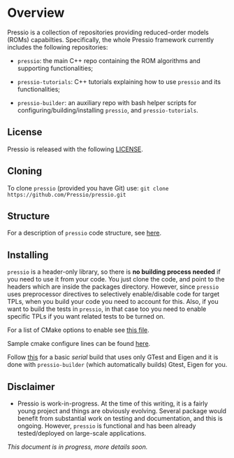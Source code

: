 
# Overview

Pressio is a collection of repositories providing reduced-order models (ROMs) capabilties.
Specifically, the whole Pressio framework currently includes the following repositories:

* `pressio`: the main C++ repo containing the ROM algorithms and supporting functionalities;

* `pressio-tutorials`: C++ tutorials explaining how to use `pressio` and its functionalities;

* `pressio-builder`: an auxiliary repo with bash helper scripts for configuring/building/installing `pressio`, and `pressio-tutorials`.

## License
Pressio is released with the following [LICENSE](./LICENSE).

## Cloning
To clone `pressio` (provided you have Git) use: `git clone https://github.com/Pressio/pressio.git`

## Structure
For a description of `pressio` code structure, see [here](https://github.com/Pressio/pressio/wiki/Structure-of-pressio).

## Installing
`pressio` is a header-only library, so there is **no building process needed** if you need to use it from your code.
You just clone the code, and point to the headers which are inside the packages directory.
However, since `pressio` uses preprocessor directives to selectively enable/disable code for target TPLs, when you build your code you need to account for this. Also, if you want to build the tests in `pressio`, in that case too you need to enable specific TPLs if you want related tests to be turned on.

For a list of CMake options to enable see [this file](./list_of_cmake_optional_vars_to_enable.md).

Sample cmake configure lines can be found [here](https://github.com/Pressio/pressio/wiki/Sample-CMake-configure-lines-for-pressio).

Follow [this](https://github.com/Pressio/pressio/wiki/Serial-build-of-Pressio-with-tests-enabled) for a basic *serial* build that uses only GTest and Eigen and it is done with `pressio-builder` (which automatically builds) Gtest, Eigen for you.


## Disclaimer

* Pressio is work-in-progress. At the time of this writing, it is a fairly young project and things are obviously evolving. Several package would benefit from substantial work on testing and documentation, and this is ongoing. However, `pressio` is functional and has been already tested/deployed on large-scale applications.

*This document is in progress, more details soon.*
